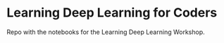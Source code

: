 # Learning Deep Learning for Coders

Repo with the notebooks for the Learning Deep Learning Workshop.
